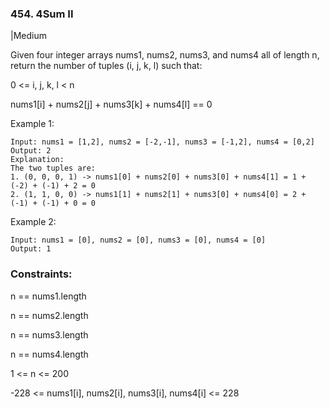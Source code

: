 ### 454. 4Sum II
|Medium

Given four integer arrays nums1, nums2, nums3, and nums4 all of length n, return the number of tuples (i, j, k, l) such that:

0 <= i, j, k, l < n

nums1[i] + nums2[j] + nums3[k] + nums4[l] == 0
 

Example 1:
```
Input: nums1 = [1,2], nums2 = [-2,-1], nums3 = [-1,2], nums4 = [0,2]
Output: 2
Explanation:
The two tuples are:
1. (0, 0, 0, 1) -> nums1[0] + nums2[0] + nums3[0] + nums4[1] = 1 + (-2) + (-1) + 2 = 0
2. (1, 1, 0, 0) -> nums1[1] + nums2[1] + nums3[0] + nums4[0] = 2 + (-1) + (-1) + 0 = 0
```
Example 2:
```
Input: nums1 = [0], nums2 = [0], nums3 = [0], nums4 = [0]
Output: 1
```
 

### Constraints:

n == nums1.length

n == nums2.length

n == nums3.length

n == nums4.length

1 <= n <= 200

-228 <= nums1[i], nums2[i], nums3[i], nums4[i] <= 228
